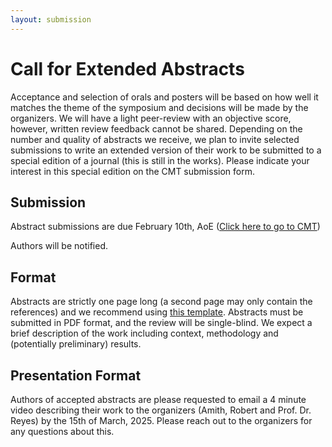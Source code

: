 ```yaml
---
layout: submission
---
```


# Call for Extended Abstracts

Acceptance and selection of orals and posters will be based on how well it matches the theme of the symposium and decisions will be made by the organizers. We will have a light peer-review with an objective score, however, written review feedback cannot be shared. Depending on the number and quality of abstracts we receive, we plan to invite selected submissions to write an extended version of their work to be submitted to a special edition of a journal (this is still in the works). Please indicate your interest in this special edition on the CMT submission form.

## Submission

Abstract submissions are due February 10th, AoE ([Click here to go to CMT](https://cmt3.research.microsoft.com/BART25))

Authors will be notified.

## Format

Abstracts are strictly one page long (a second page may only contain the references) and we recommend using [this template](https://www.overleaf.com/latex/templates/bias-abstract-template/gspwbcmpxgkv). Abstracts must be submitted in PDF format, and the review will be single-blind. We expect a brief description of the work including context, methodology and (potentially preliminary) results.

## Presentation Format

Authors of accepted abstracts are please requested to email a 4 minute video describing their work to the organizers (Amith, Robert and Prof. Dr. Reyes) by the 15th of March, 2025. Please reach out to the organizers for any questions about this.
